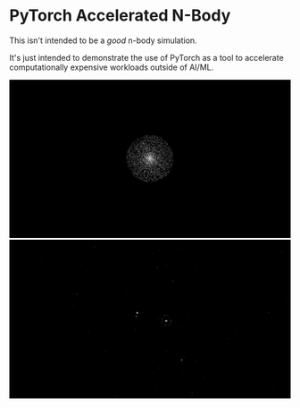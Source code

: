 # PyTorch Accelerated N-Body

This isn't intended to be a _good_ n-body simulation.

It's just intended to demonstrate the use of PyTorch as a tool to accelerate
computationally expensive workloads outside of AI/ML.

![Animation 1](/screenshots/animation1.GIF?raw=true "Animation 1")
![Animation 2](/screenshots/animation2.GIF?raw=true "Animation 2")